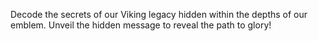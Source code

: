 Decode the secrets of our Viking legacy hidden within the depths of our emblem. Unveil the hidden message to reveal the path to glory!

